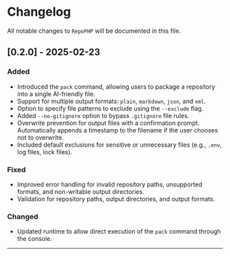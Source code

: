 # Changelog

All notable changes to `RepoPHP` will be documented in this file.

## [0.2.0] - 2025-02-23
### Added
- Introduced the `pack` command, allowing users to package a repository into a single AI-friendly file.
- Support for multiple output formats: `plain`, `markdown`, `json`, and `xml`.
- Option to specify file patterns to exclude using the `--exclude` flag.
- Added `--no-gitignore` option to bypass `.gitignore` file rules.
- Overwrite prevention for output files with a confirmation prompt. Automatically appends a timestamp to the filename if the user chooses not to overwrite.
- Included default exclusions for sensitive or unnecessary files (e.g., `.env`, log files, lock files).

### Fixed
- Improved error handling for invalid repository paths, unsupported formats, and non-writable output directories.
- Validation for repository paths, output directories, and output formats.

### Changed
- Updated runtime to allow direct execution of the `pack` command through the console.

---
